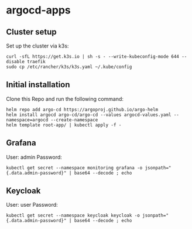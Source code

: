 # argocd-apps

## Cluster setup
Set up the cluster via k3s:
```
curl -sfL https://get.k3s.io | sh -s - --write-kubeconfig-mode 644 --disable traefik
sudo cp /etc/rancher/k3s/k3s.yaml ~/.kube/config
```

## Initial installation
Clone this Repo and run the following command:
```
helm repo add argo-cd https://argoproj.github.io/argo-helm
helm install argocd argo-cd/argo-cd --values argocd-values.yaml --namespace=argocd --create-namespace
helm template root-app/ | kubectl apply -f -
```

## Grafana
User: admin
Password:
```
kubectl get secret --namespace monitoring grafana -o jsonpath="{.data.admin-password}" | base64 --decode ; echo
```

## Keycloak
User: user
Password:
```
kubectl get secret --namespace keycloak keycloak -o jsonpath="{.data.admin-password}" | base64 --decode ; echo
```